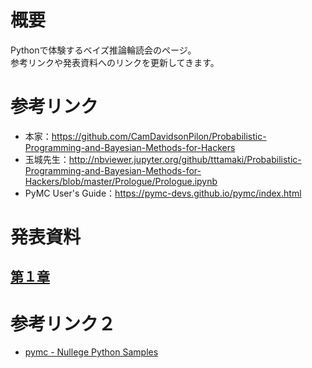 # 概要
Pythonで体験するベイズ推論輪読会のページ。  
参考リンクや発表資料へのリンクを更新してきます。

# 参考リンク
- 本家：https://github.com/CamDavidsonPilon/Probabilistic-Programming-and-Bayesian-Methods-for-Hackers
- 玉城先生：http://nbviewer.jupyter.org/github/tttamaki/Probabilistic-Programming-and-Bayesian-Methods-for-Hackers/blob/master/Prologue/Prologue.ipynb
- PyMC User's Guide：https://pymc-devs.github.io/pymc/index.html


# 発表資料
## [第１章](https://github.com/currypan/Bayesian-Methods-for-Hackers/tree/master/Chapter1)


# 参考リンク２
- [pymc - Nullege Python Samples](http://nullege.com/codes/search/pymc)
